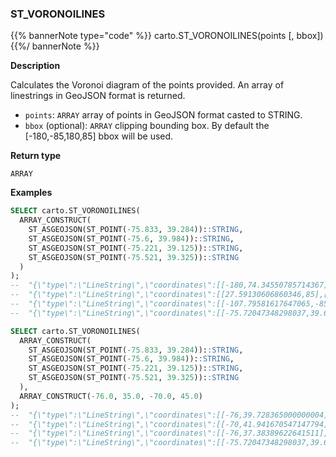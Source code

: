 ### ST_VORONOILINES

{{% bannerNote type="code" %}}
carto.ST_VORONOILINES(points [, bbox])
{{%/ bannerNote %}}

**Description**

Calculates the Voronoi diagram of the points provided. An array of linestrings in GeoJSON format is returned.

* `points`: `ARRAY` array of points in GeoJSON format casted to STRING.
* `bbox` (optional): `ARRAY` clipping bounding box. By default the [-180,-85,180,85] bbox will be used.

**Return type**

`ARRAY`

**Examples**

``` sql
SELECT carto.ST_VORONOILINES(
  ARRAY_CONSTRUCT(
    ST_ASGEOJSON(ST_POINT(-75.833, 39.284))::STRING,
    ST_ASGEOJSON(ST_POINT(-75.6, 39.984))::STRING,
    ST_ASGEOJSON(ST_POINT(-75.221, 39.125))::STRING,
    ST_ASGEOJSON(ST_POINT(-75.521, 39.325))::STRING
  )
);
--  "{\"type\":\"LineString\",\"coordinates\":[[-180,74.34550785714367],[-75.72047348298037,39.63532260219203],[-75.6178875502008,38.854668674698786],[-107.79581617647065,-85],[-180,-85],[-180,74.34550785714367]]}",
--  "{\"type\":\"LineString\",\"coordinates\":[[27.59130606860346,85],[-75.04333534909291,39.716496976360624],[-75.72047348298037,39.63532260219203],[-180,74.34550785714367],[-180,85],[27.59130606860346,85]]}",
--  "{\"type\":\"LineString\",\"coordinates\":[[-107.79581617647065,-85],[-75.6178875502008,38.854668674698786],[-75.04333534909291,39.716496976360624],[27.59130606860346,85],[180,85],[180,-85],[-107.79581617647065,-85]]}",
--  "{\"type\":\"LineString\",\"coordinates\":[[-75.72047348298037,39.63532260219203],[-75.04333534909291,39.716496976360624],[-75.6178875502008,38.854668674698786],[-75.72047348298037,39.63532260219203]]}"
```

``` sql
SELECT carto.ST_VORONOILINES(
  ARRAY_CONSTRUCT(
    ST_ASGEOJSON(ST_POINT(-75.833, 39.284))::STRING,
    ST_ASGEOJSON(ST_POINT(-75.6, 39.984))::STRING,
    ST_ASGEOJSON(ST_POINT(-75.221, 39.125))::STRING,
    ST_ASGEOJSON(ST_POINT(-75.521, 39.325))::STRING
  ),
  ARRAY_CONSTRUCT(-76.0, 35.0, -70.0, 45.0)
);
--  "{\"type\":\"LineString\",\"coordinates\":[[-76,39.728365000000004],[-75.72047348298037,39.63532260219203],[-75.6178875502008,38.854668674698786],[-76,37.38389622641511],[-76,39.728365000000004]]}",
--  "{\"type\":\"LineString\",\"coordinates\":[[-70,41.941670547147794],[-75.04333534909291,39.716496976360624],[-75.72047348298037,39.63532260219203],[-76,39.728365000000004],[-76,45],[-70,45],[-70,41.941670547147794]]}",
--  "{\"type\":\"LineString\",\"coordinates\":[[-76,37.38389622641511],[-75.6178875502008,38.854668674698786],[-75.04333534909291,39.716496976360624],[-70,41.941670547147794],[-70,35],[-76,35],[-76,37.38389622641511]]}",
--  "{\"type\":\"LineString\",\"coordinates\":[[-75.72047348298037,39.63532260219203],[-75.04333534909291,39.716496976360624],[-75.6178875502008,38.854668674698786],[-75.72047348298037,39.63532260219203]]}"
```
